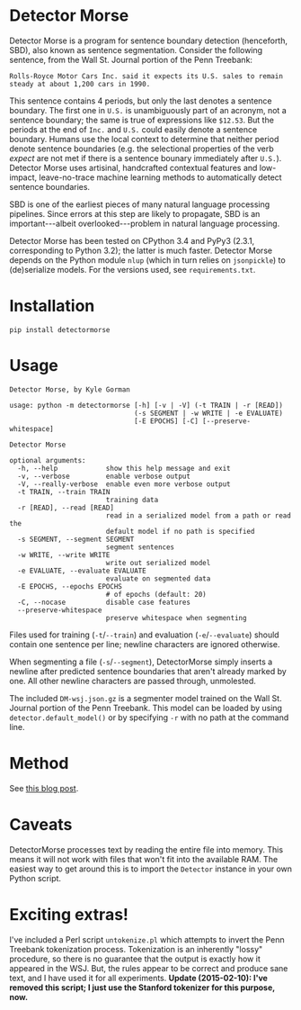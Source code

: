 Detector Morse
==============

Detector Morse is a program for sentence boundary detection (henceforth, SBD), also known as sentence segmentation. Consider the following sentence, from the Wall St. Journal portion of the Penn Treebank:

    Rolls-Royce Motor Cars Inc. said it expects its U.S. sales to remain
    steady at about 1,200 cars in 1990.

This sentence contains 4 periods, but only the last denotes a sentence boundary. The first one in `U.S.` is unambiguously part of an acronym, not a sentence boundary; the same is true of expressions like `$12.53`. But the periods at the end of `Inc.` and `U.S.` could easily denote a sentence boundary. Humans use the local context to determine that neither period denote sentence boundaries (e.g. the selectional properties of the verb _expect_ are not met if there is a sentence bounary immediately after `U.S.`). Detector Morse uses artisinal, handcrafted contextual features and low-impact, leave-no-trace machine learning methods to automatically detect sentence boundaries.

SBD is one of the earliest pieces of many natural language processing pipelines. Since errors at this step are likely to propagate, SBD is an important---albeit overlooked---problem in natural language processing.

Detector Morse has been tested on CPython 3.4 and PyPy3 (2.3.1, corresponding to Python 3.2); the latter is much faster. Detector Morse depends on the Python module `nlup` (which in turn relies on `jsonpickle`) to (de)serialize models. For the versions used, see `requirements.txt`.

Installation
============

```
pip install detectormorse
```

Usage
=====

```
Detector Morse, by Kyle Gorman
     
usage: python -m detectormorse [-h] [-v | -V] (-t TRAIN | -r [READ])
                               (-s SEGMENT | -w WRITE | -e EVALUATE)
                               [-E EPOCHS] [-C] [--preserve-whitespace]

Detector Morse

optional arguments:
  -h, --help            show this help message and exit
  -v, --verbose         enable verbose output
  -V, --really-verbose  enable even more verbose output
  -t TRAIN, --train TRAIN
                        training data
  -r [READ], --read [READ]
                        read in a serialized model from a path or read the
                        default model if no path is specified
  -s SEGMENT, --segment SEGMENT
                        segment sentences
  -w WRITE, --write WRITE
                        write out serialized model
  -e EVALUATE, --evaluate EVALUATE
                        evaluate on segmented data
  -E EPOCHS, --epochs EPOCHS
                        # of epochs (default: 20)
  -C, --nocase          disable case features
  --preserve-whitespace
                        preserve whitespace when segmenting
```

Files used for training (`-t`/`--train`) and evaluation (`-e`/`--evaluate`) should contain one sentence per line; newline characters are ignored otherwise.

When segmenting a file (`-s`/`--segment`), DetectorMorse simply inserts a newline after predicted sentence boundaries that aren't already marked by one. All other newline characters are passed through, unmolested.

The included `DM-wsj.json.gz` is a segmenter model trained on the Wall St. Journal portion of the Penn Treebank. This model can be loaded by using `detector.default_model()` or by specifying `-r` with no path at the command line.

Method
======

See [this blog post](http://www.wellformedness.com/blog/simpler-sentence-boundary-detection/).

Caveats
=======

DetectorMorse processes text by reading the entire file into memory. This means it will not work with files that won't fit into the available RAM. The easiest way to get around this is to import the `Detector` instance in your own Python script.

Exciting extras!
================

I've included a Perl script `untokenize.pl` which attempts to invert the Penn Treebank tokenization process. Tokenization is an inherently "lossy" procedure, so there is no guarantee that the output is exactly how it appeared in the WSJ. But, the rules appear to be correct and produce sane text, and I have used it for all experiments. **Update (2015-02-10): I've removed this script; I just use the Stanford tokenizer for this purpose, now.**

